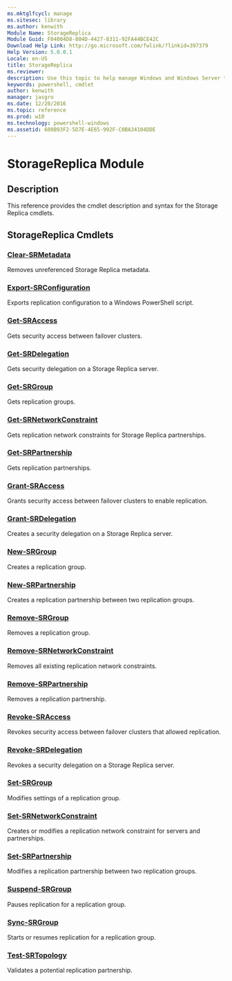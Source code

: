 ```yaml
---
ms.mktglfcycl: manage
ms.sitesec: library
ms.author: kenwith
Module Name: StorageReplica
Module Guid: F04004D8-804D-4427-8311-92FA44BCE42C
Download Help Link: http://go.microsoft.com/fwlink/?linkid=397379
Help Version: 5.0.0.1
Locale: en-US
title: StorageReplica
ms.reviewer:
description: Use this topic to help manage Windows and Windows Server technologies with Windows PowerShell.
keywords: powershell, cmdlet
author: kenwith
manager: jasgro
ms.date: 12/20/2016
ms.topic: reference
ms.prod: w10
ms.technology: powershell-windows
ms.assetid: 600B93F2-5D7E-4E65-992F-C0BA34104DDE
---
```


# StorageReplica Module
## Description
This reference provides the cmdlet description and syntax for the Storage Replica cmdlets.

## StorageReplica Cmdlets
### [Clear-SRMetadata](./Clear-SRMetadata.md)
Removes unreferenced Storage Replica metadata.

### [Export-SRConfiguration](./Export-SRConfiguration.md)
Exports replication configuration to a Windows PowerShell script.

### [Get-SRAccess](./Get-SRAccess.md)
Gets security access between failover clusters.

### [Get-SRDelegation](./Get-SRDelegation.md)
Gets security delegation on a Storage Replica server.

### [Get-SRGroup](./Get-SRGroup.md)
Gets replication groups.

### [Get-SRNetworkConstraint](./Get-SRNetworkConstraint.md)
Gets replication network constraints for Storage Replica partnerships.

### [Get-SRPartnership](./Get-SRPartnership.md)
Gets replication partnerships.

### [Grant-SRAccess](./Grant-SRAccess.md)
Grants security access between failover clusters to enable replication.

### [Grant-SRDelegation](./Grant-SRDelegation.md)
Creates a security delegation on a Storage Replica server.

### [New-SRGroup](./New-SRGroup.md)
Creates a replication group.

### [New-SRPartnership](./New-SRPartnership.md)
Creates a replication partnership between two replication groups.

### [Remove-SRGroup](./Remove-SRGroup.md)
Removes a replication group.

### [Remove-SRNetworkConstraint](./Remove-SRNetworkConstraint.md)
Removes all existing replication network constraints.

### [Remove-SRPartnership](./Remove-SRPartnership.md)
Removes a replication partnership.

### [Revoke-SRAccess](./Revoke-SRAccess.md)
Revokes security access between failover clusters that allowed replication.

### [Revoke-SRDelegation](./Revoke-SRDelegation.md)
Revokes a security delegation on a Storage Replica server.

### [Set-SRGroup](./Set-SRGroup.md)
Modifies settings of a replication group.

### [Set-SRNetworkConstraint](./Set-SRNetworkConstraint.md)
Creates or modifies a replication network constraint for servers and partnerships.

### [Set-SRPartnership](./Set-SRPartnership.md)
Modifies a replication partnership between two replication groups.

### [Suspend-SRGroup](./Suspend-SRGroup.md)
Pauses replication for a replication group.

### [Sync-SRGroup](./Sync-SRGroup.md)
Starts or resumes replication for a replication group.

### [Test-SRTopology](./Test-SRTopology.md)
Validates a potential replication partnership.
